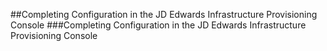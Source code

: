 ##Completing Configuration in the JD Edwards Infrastructure Provisioning Console
###Completing Configuration in the JD Edwards Infrastructure Provisioning Console
